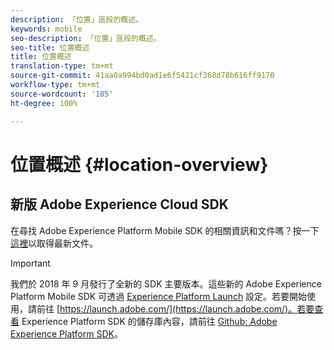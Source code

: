 ```yaml
---
description: 「位置」區段的概述。
keywords: mobile
seo-description: 「位置」區段的概述。
seo-title: 位置概述
title: 位置概述
translation-type: tm+mt
source-git-commit: 41aa0a994bd0ad1e6f5421cf368d78b616ff9170
workflow-type: tm+mt
source-wordcount: '105'
ht-degree: 100%

---
```



# 位置概述 {#location-overview}

## 新版 Adobe Experience Cloud SDK

在尋找 Adobe Experience Platform Mobile SDK 的相關資訊和文件嗎？按一下[這裡](https://aep-sdks.gitbook.io/docs/)以取得最新文件。

>[!IMPORTANT]
>
>我們於 2018 年 9 月發行了全新的 SDK 主要版本。這些新的 Adobe Experience Platform Mobile SDK 可透過 [Experience Platform Launch](https://www.adobe.com/tw/experience-platform/launch.html) 設定。若要開始使用，請前往 [https://launch.adobe.com/](https://launch.adobe.com/)。若要查看 Experience Platform SDK 的儲存庫內容，請前往 [Github: Adobe Experience Platform SDK](https://github.com/Adobe-Marketing-Cloud/acp-sdks)。

